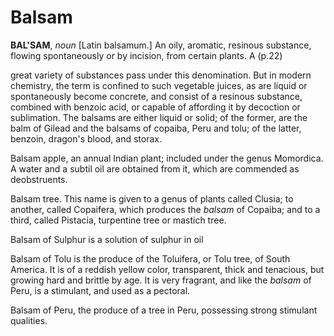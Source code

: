 # Balsam

**BAL'SAM**, _noun_ \[Latin balsamum.\] An oily, aromatic, resinous substance, flowing spontaneously or by incision, from certain plants. A (p.22)

great variety of substances pass under this denomination. But in modern chemistry, the term is confined to such vegetable juices, as are liquid or spontaneously become concrete, and consist of a resinous substance, combined with benzoic acid, or capable of affording it by decoction or sublimation. The balsams are either liquid or solid; of the former, are the balm of Gilead and the balsams of copaiba, Peru and tolu; of the latter, benzoin, dragon's blood, and storax.

Balsam apple, an annual Indian plant; included under the genus Momordica. A water and a subtil oil are obtained from it, which are commended as deobstruents.

Balsam tree. This name is given to a genus of plants called Clusia; to another, called Copaifera, which produces the _balsam_ of Copaiba; and to a third, called Pistacia, turpentine tree or mastich tree.

Balsam of Sulphur is a solution of sulphur in oil

Balsam of Tolu is the produce of the Toluifera, or Tolu tree, of South America. It is of a reddish yellow color, transparent, thick and tenacious, but growing hard and brittle by age. It is very fragrant, and like the _balsam_ of Peru, is a stimulant, and used as a pectoral.

Balsam of Peru, the produce of a tree in Peru, possessing strong stimulant qualities.